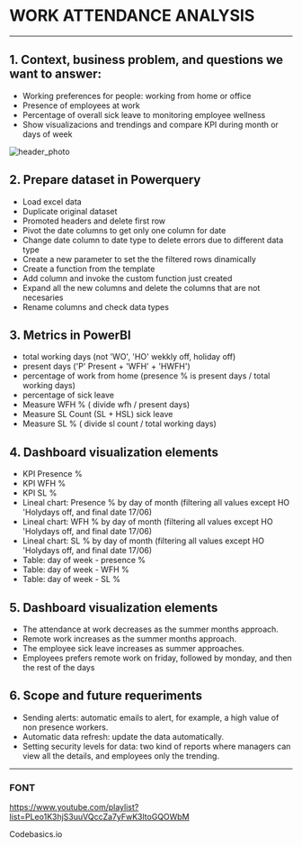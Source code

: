 # WORK ATTENDANCE ANALYSIS

---

## 1. Context, business problem, and questions we want to answer:

- Working preferences for people: working from home or office
- Presence of employees at work
- Percentage of overall sick leave to monitoring employee wellness
- Show visualizacions and trendings and compare KPI during month or days of week

![header_photo](https://github.com/CarlEstP/attendance_work/blob/main/media/powerbi_capture.PNG)

## 2. Prepare dataset in Powerquery

- Load excel data
- Duplicate original dataset
- Promoted headers and delete first row
- Pivot the date columns to get only one column for date
- Change date column to date type to delete errors due to different data type
- Create a new parameter to set the the filtered rows dinamically
- Create a function from the template
- Add column and invoke the custom function just created
- Expand all the new columns and delete the columns that are not necesaries
- Rename columns and check data types

## 3. Metrics in PowerBI

- total working days (not 'WO', 'HO' wekkly off, holiday off)
- present days ('P' Present + 'WFH' + 'HWFH')
- percentage of work from home (presence % is present days / total working days)
- percentage of sick leave
- Measure WFH % ( divide wfh / present days)
- Measure SL Count (SL + HSL) sick leave
- Measure SL % ( divide sl count / total working days)

## 4. Dashboard visualization elements

- KPI Presence %
- KPI WFH %
- KPI SL %
- Lineal chart: Presence % by day of month (filtering all values except HO 'Holydays off, and final date 17/06)
- Lineal chart: WFH % by day of month (filtering all values except HO 'Holydays off, and final date 17/06)
- Lineal chart: SL % by day of month (filtering all values except HO 'Holydays off, and final date 17/06)
- Table: day of week - presence %
- Table: day of week - WFH %
- Table: day of week - SL %

## 5. Dashboard visualization elements

- The attendance at work decreases as the summer months approach.</li>
- Remote work increases as the summer months approach.</li>
- The employee sick leave increases as summer approaches.</li>
- Employees prefers remote work on friday, followed by monday, and then the rest of the days</li>

## 6. Scope and future requeriments

- Sending alerts: automatic emails to alert, for example, a high value of non presence workers.
- Automatic data refresh: update the data automatically.
- Setting security levels for data: two kind of reports where managers can view all the details, and employees only the trending.

---

### FONT

https://www.youtube.com/playlist?list=PLeo1K3hjS3uuVQccZa7yFwK3ltoGQOWbM

Codebasics.io
